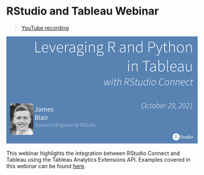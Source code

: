 # RStudio and Tableau Webinar
> [YouTube recording](https://youtu.be/t25Lbi5D6kg)

[![](img/title-slide.png)](slides/slides.pdf)

This webinar highlights the integration between RStudio Connect and Tableau
using the Tableau Analytics Extensions API. Examples covered in this webinar
can be found [here](https://github.com/sol-eng/tableau-examples).

